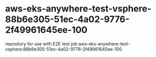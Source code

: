 # aws-eks-anywhere-test-vsphere-88b6e305-51ec-4a02-9776-2f49961645ee-100
repository for use with E2E test job aws-eks-anywhere-test-vsphere:88b6e305-51ec-4a02-9776-2f49961645ee-100
